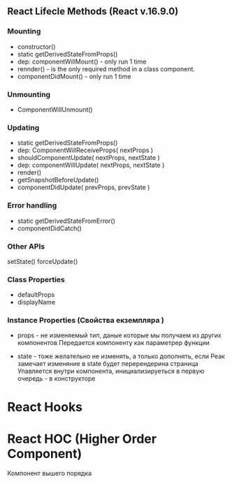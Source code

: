
## React Lifecle Methods (React v.16.9.0) 

### Mounting 
- constructor()
- static getDerivedStateFromProps()
- dep: componentWillMount() - only run 1 time 
- rennder() - is the only required method in a class component.
- componentDidMount() - only run 1 time

### Unmounting 
- ComponentWillUnmount()

### Updating
- static getDerivedStateFromProps()
- dep:   ComponentWillReceiveProps( nextProps )
- shouldComponentUpdate( nextProps, nextState )
- dep:   componentWillUpdate( nextProps, nextState )
- render()
- getSnapshotBeforeUpdate()
- componentDidUpdate( prevProps, prevState )

### Error handling
- static getDerivedStateFromError()
- componentDidCatch()

### Other APIs
setState()
forceUpdate()

### Class Properties
- defaultProps
- displayName

### Instance Properties (Свойства екземпляра )
- props - не изменяемый тип, даные которые мы получаем из других компонентов
Передается компоненту как параметрер функции

- state - тоже желательно не изменять, а только дополнять, если Реак замечает изменяние в state
	будет перерендерина страница
Упавляется внутри компонента, инициализируеться в первую очередь - в конструкторе

# React Hooks

# React HOC (Higher Order Component)
Компонент вышего порядка